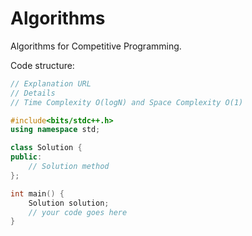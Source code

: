# Algorithms
Algorithms for Competitive Programming.

Code structure:

```cpp
// Explanation URL
// Details
// Time Complexity O(logN) and Space Complexity O(1)

#include<bits/stdc++.h>
using namespace std;

class Solution {
public:
    // Solution method
};

int main() {
    Solution solution;
    // your code goes here
}
```
